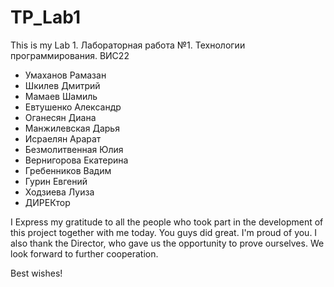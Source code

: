 # TP_Lab1
This is my Lab 1.
Лабораторная работа №1. Технологии программирования.
ВИС22
- Умаханов Рамазан 
- Шкилев Дмитрий
- Мамаев Шамиль
- Евтушенко Александр
- Оганесян Диана
- Манжилевская Дарья 
- Исраелян Арарат
- Безмолитвенная Юлия
- Вернигорова Екатерина
- Гребенников Вадим
- Гурин Евгений
- Ходзиева Луиза
- ДИРЕКтор



I Express my gratitude to all the people who took part in the development of this project together with me today. You guys did great. I'm proud of you.
I also thank the Director, who gave us the opportunity to prove ourselves.
We look forward to further cooperation.

Best wishes! 
                                                                                                                        
